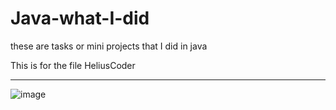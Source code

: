 # Java-what-I-did
these are tasks or mini projects that I did in java

This is for the file HeliusCoder
***
![image](https://github.com/Jose-Alfredo-Garcia/Java-what-I-did/assets/68479370/679cf4b2-0889-49ab-b7db-8baf25150dd3)
